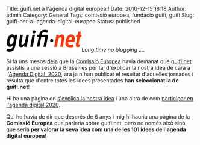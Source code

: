 Title: guifi.net a l'agenda digital europea!!
Date: 2010-12-15 18:18
Author: admin
Category: General
Tags: comissió europea, fundació guifi, guifi
Slug: guifi-net-a-lagenda-digital-europea
Status: published

*[<img src="./wp-content/uploads/2007/10/logo-guifi.png" title="logo guifi" class="alignright size-full wp-image-220" width="200" height="58" />](http://gil.badall.net/wp-content/uploads/2007/10/logo-guifi.png)Long time no blogging ....*

Si fa uns mesos [deia](http://gil.badall.net/2010/10/16/guifi-net-a-la-comissio-europea/ "Entrada al bloc sobre guifi.net a la comissió europea") que la [Comissió Europea](http://ec.europa.eu/index_en.htm "Pàgina web de la comissió europea") havia demanat que [guifi.net](http://guifi.net "Pàgina web del projecte guifi.net") assistís a una sessió a Brusel·les per tal d'explicar la nostra idea de cara a l'[Agenda Digital  2020](http://ec.europa.eu/information_society/digital-agenda/index_en.htm "Pàgina web de la comissió europea sobre l'agenda digital 2020"), ara ja n'han publicat el resultat d'aquelles jornades i resulta que d'entre totes les idees presentades **han seleccionat la de guifi.net**!

Hi ha una pàgina on [s'explica la nostra idea](http://ec.europa.eu/information_society/events/cf/dae1009/item-display.cfm?id=5490 "Pàgina de la comissió europea on s'explica la proposta de guifi.net") i una altra de com [participar en l'agenda digital 2020](http://ec.europa.eu/information_society/digital-agenda/getinvolved/index_en.htm "Pàgina de la comissió europea sobre com participar en l'agenda digital 2020").

Qui ho havia de dir que després de 6 anys i mig hi hauria una pàgina de la **Comissió Europea** que parlaria sobre guifi.net, però no només això sinó que seria **per valorar la seva idea com una de les 101 idees de l'agenda digital europea**!
